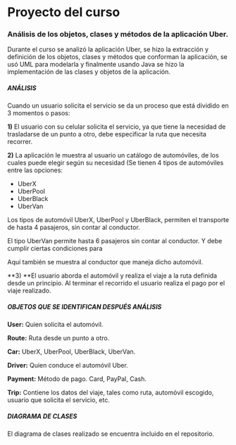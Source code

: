 # Proyecto del curso

### Análisis de los objetos, clases y métodos de la aplicación Uber. 

Durante el curso se analizó la aplicación Uber,  se hizo la  extracción y definición de los objetos, clases y métodos que conforman la aplicación, se usó  UML para modelarla y  finalmente usando  Java se hizo la implementación de las clases y objetos de la aplicación.

##### ANÁLISIS  

Cuando un usuario  solicita  el servicio  se da un proceso que está dividido en  3 momentos o  pasos:

**1)** El usuario con su celular solicita el servicio, ya que tiene la necesidad de trasladarse de un punto a otro, debe especificar la ruta  que necesita recorrer.

**2)** La aplicación le muestra al usuario un catálogo de automóviles, de los cuales puede elegir según su necesidad (Se tienen 4 tipos de automóviles entre las opciones: 

- UberX
- UberPool
- UberBlack 
- UberVan 

Los tipos de automóvil UberX, UberPool y UberBlack, permiten el transporte de hasta 4 pasajeros, sin contar al conductor.

El tipo UberVan permite hasta 6 pasajeros sin contar al conductor. Y debe cumplir ciertas condiciones para 

Aquí también se muestra al conductor que maneja dicho automóvil.


**3) **El usuario aborda el automóvil   y realiza el viaje a la ruta definida desde un principio. Al terminar el recorrido el usuario realiza el pago por el viaje realizado.


##### OBJETOS QUE SE IDENTIFICAN DESPUÉS ANÁLISIS

**User:** Quien solicita el automóvil.

**Route:** Ruta desde un punto a otro.

**Car:**
UberX,
UberPool,
UberBlack,
UberVan.

**Driver:** Quien conduce el automóvil Uber.

**Payment:** Método de pago.
Card,
PayPal,
Cash.

**Trip:** Contiene los datos del viaje, tales como ruta, automóvil escogido, usuario que solicita el servicio, etc.

##### DIAGRAMA DE CLASES


El diagrama de clases realizado se encuentra incluido en el repositorio.